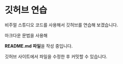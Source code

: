 # 깃허브 연습

비주얼 스튜디오 코드를 사용해서 깃허브를 연습해 보겠습니다.

마크다운 문법을 사용해

**README.md 파일**을 작성 중입니다. 

깃허브 사이트에서 파일을 수정한 후 커밋할 수 있습니다.
